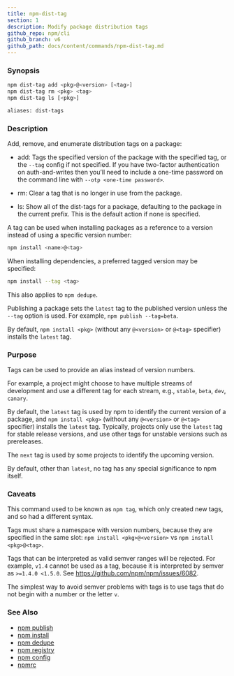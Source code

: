 ```yaml
---
title: npm-dist-tag
section: 1
description: Modify package distribution tags
github_repo: npm/cli
github_branch: v6
github_path: docs/content/commands/npm-dist-tag.md
---
```


### Synopsis
```bash
npm dist-tag add <pkg>@<version> [<tag>]
npm dist-tag rm <pkg> <tag>
npm dist-tag ls [<pkg>]

aliases: dist-tags
```

### Description

Add, remove, and enumerate distribution tags on a package:

* add:
  Tags the specified version of the package with the specified tag, or the
  `--tag` config if not specified. If you have two-factor authentication on
  auth-and-writes then you’ll need to include a one-time password on the
  command line with `--otp <one-time password>`.

* rm:
  Clear a tag that is no longer in use from the package.

* ls:
  Show all of the dist-tags for a package, defaulting to the package in
  the current prefix. This is the default action if none is specified.

A tag can be used when installing packages as a reference to a version instead
of using a specific version number:

```bash
npm install <name>@<tag>
```

When installing dependencies, a preferred tagged version may be specified:

```bash
npm install --tag <tag>
```

This also applies to `npm dedupe`.

Publishing a package sets the `latest` tag to the published version unless the
`--tag` option is used. For example, `npm publish --tag=beta`.

By default, `npm install <pkg>` (without any `@<version>` or `@<tag>`
specifier) installs the `latest` tag.

### Purpose

Tags can be used to provide an alias instead of version numbers.

For example, a project might choose to have multiple streams of development
and use a different tag for each stream,
e.g., `stable`, `beta`, `dev`, `canary`.

By default, the `latest` tag is used by npm to identify the current version of
a package, and `npm install <pkg>` (without any `@<version>` or `@<tag>`
specifier) installs the `latest` tag. Typically, projects only use the `latest`
tag for stable release versions, and use other tags for unstable versions such
as prereleases.

The `next` tag is used by some projects to identify the upcoming version.

By default, other than `latest`, no tag has any special significance to npm
itself.

### Caveats

This command used to be known as `npm tag`, which only created new tags, and so
had a different syntax.

Tags must share a namespace with version numbers, because they are specified in
the same slot: `npm install <pkg>@<version>` vs `npm install <pkg>@<tag>`.

Tags that can be interpreted as valid semver ranges will be rejected. For
example, `v1.4` cannot be used as a tag, because it is interpreted by semver as
`>=1.4.0 <1.5.0`.  See <https://github.com/npm/npm/issues/6082>.

The simplest way to avoid semver problems with tags is to use tags that do not
begin with a number or the letter `v`.

### See Also

* [npm publish](/cli/v6/commands/npm-publish)
* [npm install](/cli/v6/commands/npm-install)
* [npm dedupe](/cli/v6/commands/npm-dedupe)
* [npm registry](/cli/v6/using-npm/registry)
* [npm config](/cli/v6/commands/npm-config)
* [npmrc](/cli/v6/configuring-npm/npmrc)
